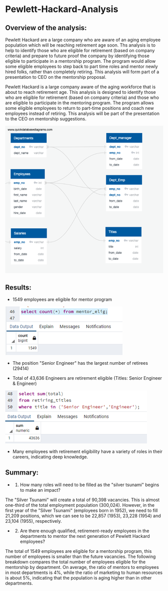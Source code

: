 # Pewlett-Hackard-Analysis

## Overview of the analysis: 

Pewlett Hackard are a large company who are aware of an aging employee population which will be reaching retirement age soon. Ths analysis is to help to identify those who are eligible for retirement (based on company criteria) and prepare to future proof the company by identifying those eligible to participate in a mentorship program. The program would allow some eligible employees to step back to part time roles and mentor newly hired folks, rather than completely retiring. This analysis will form part of a presentation to CEO on the mentorship proposal. 

Pewlett Hackard is a large company aware of the aging workforce that is about to reach retirement age. This analysis is designed to identify those who are eligible for retirement (based on company criteria) and  those who are eligible to participate in the mentoring program. The program allows some eligible employees to return to part-time positions and coach new employees instead of retiring. This analysis will be part of the presentation to the CEO on mentorship suggestions.

![EmployeeDB](EmployeeDB.png)

## Results: 
* 1549 employees are eligible for mentor program

![Mentor](MentorElig.png)

* The position "Senior Engineer" has the largest number of retirees (29414)

* Total of 43,636 Engineers are retirement eligible (Titles: Senior Engineer & Engineer)

![Eng](TotalEngineers.png)

* Many employees with retirement eligibility have a variety of roles in their careers, indicating deep knowledge.
## Summary: 

* 1. How many roles will need to be filled as the "silver tsunami" begins to make an impact?

The "Silver Tsunami" will create a total of 90,398 vacancies. This is almost one-third of the total employment population (300,024). 
 However, in the first year of the "Silver Tsunami" (employees born in 1952), we need to fill 21,209 positions, which we can see  to be  22,857 (1953), 23,228 (1954) and 23,104 (1955), respectively.

* 2. Are there enough qualified, retirement-ready employees in the departments to mentor the next generation of Pewlett Hackard employees?

The total of 1549 employees are eligible for a mentorship program, this number of employees is smaller than the future vacancies. The following breakdown compares the total number of employees eligible for the mentorship by department. On average, the ratio of mentors to employees in most departments is 4%, while the ratio of marketing to human resources is about 5%, indicating that the population is aging higher  than in other departments.